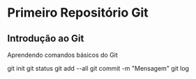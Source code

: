 # Primeiro Repositório Git
## Introdução ao Git
Aprendendo comandos básicos do Git

git init
git status
git add --all
git commit -m "Mensagem"
git log

